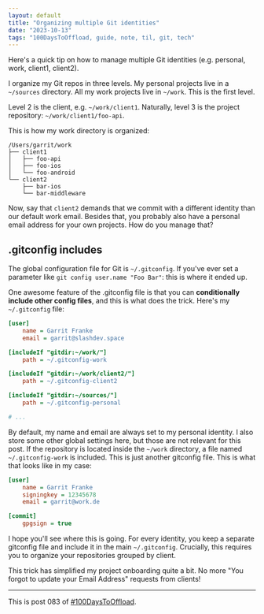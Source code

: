 ```yaml
---
layout: default
title: "Organizing multiple Git identities"
date: "2023-10-13"
tags: "100DaysToOffload, guide, note, til, git, tech"
---
```


Here's a quick tip on how to manage multiple Git identities (e.g. personal, work, client1, client2).

I organize my Git repos in three levels. My personal projects live in a `~/sources` directory. All my work projects live in `~/work`. This is the first level.

Level 2 is the client, e.g. `~/work/client1`. Naturally, level 3 is the project repository: `~/work/client1/foo-api`.

This is how my work directory is organized:

```
/Users/garrit/work
├── client1
│   ├── foo-api
│   ├── foo-ios
│   └── foo-android
└── client2
    ├── bar-ios
    └── bar-middleware
```

Now, say that `client2` demands that we commit with a different identity than our default work email. Besides that, you probably also have a personal email address for your own projects. How do you manage that?

## .gitconfig includes

The global configuration file for Git is `~/.gitconfig`. If you've ever set a parameter like `git config user.name "Foo Bar"`: this is where it ended up.

One awesome feature of the .gitconfig file is that you can **conditionally include other config files**, and this is what does the trick. Here's my `~/.gitconfig` file:

```ini
[user]
    name = Garrit Franke
    email = garrit@slashdev.space

[includeIf "gitdir:~/work/"]
    path = ~/.gitconfig-work

[includeIf "gitdir:~/work/client2/"]
    path = ~/.gitconfig-client2

[includeIf "gitdir:~/sources/"]
    path = ~/.gitconfig-personal

# ...
```

By default, my name and email are always set to my personal identity. I also store some other global settings here, but those are not relevant for this post. If the repository is located inside the `~/work` directory, a file named `~/.gitconfig-work` is included. This is just another gitconfig file. This is what that looks like in my case:

```ini
[user]
    name = Garrit Franke
    signingkey = 12345678
    email = garrit@work.de

[commit]
    gpgsign = true
```

I hope you'll see where this is going. For every identity, you keep a separate gitconfig file and include it in the main `~/.gitconfig`. Crucially, this requires you to organize your repositories grouped by client.

This trick has simplified my project onboarding quite a bit. No more "You forgot to update your Email Address" requests from clients!

---

This is post 083 of [#100DaysToOffload](https://100daystooffload.com/).
